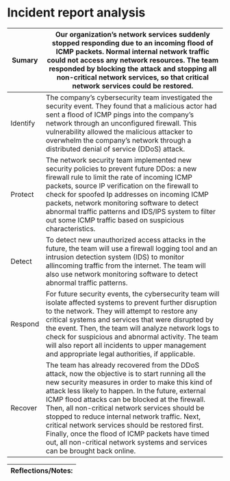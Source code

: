 # Incident report analysis


| **Sumary** | Our organization’s network services suddenly stopped responding due to an incoming flood of ICMP packets. Normal internal network traffic could not access any network resources. The team responded by blocking the attack and stopping all non-critical network services, so that critical network services could be restored. |
| ----------- | ----------- |
| Identify | The company’s cybersecurity team investigated the security event. They found that a malicious actor had sent a flood of ICMP pings into the company’s network through an unconfigured firewall. This vulnerability allowed the malicious attacker to overwhelm the company’s network through a distributed denial of service (DDoS) attack. |
| Protect | The network security team implemented new security policies to prevent future DDos: a new firewall rule to limit the rate of incoming ICMP packets, source IP verification on the firewall to check for spoofed Ip addresses on incoming ICMP packets, network monitoring software to detect abnormal traffic patterns and IDS/IPS system to filter out some ICMP traffic based on suspicious characteristics. |
| Detect | To detect new unauthorized access attacks in the future, the team will use a firewall logging tool and an intrusion detection system (IDS) to monitor allincoming traffic from the internet. The team will also use network monitoring software to detect abnormal traffic patterns. |
| Respond | For future security events, the cybersecurity team will isolate affected systems to prevent further disruption to the network. They will attempt to restore any critical systems and services that were disrupted by the event. Then, the team will analyze network logs to check for suspicious and abnormal activity. The team will also report all incidents to upper management and appropriate legal authorities, if applicable. |
| Recover | The team has already recovered from the DDoS attack, now the objective is to start running all the new security measures in order to make this kind of attack less likely to happen. In the future, external ICMP flood attacks can be blocked at the firewall. Then, all non-critical network services should be stopped to reduce internal network traffic. Next, critical network services should be restored first. Finally, once the flood of ICMP packets have timed out, all non-critical network systems and services can be brought back online. |

| Reflections/Notes: |
| ----------- |
